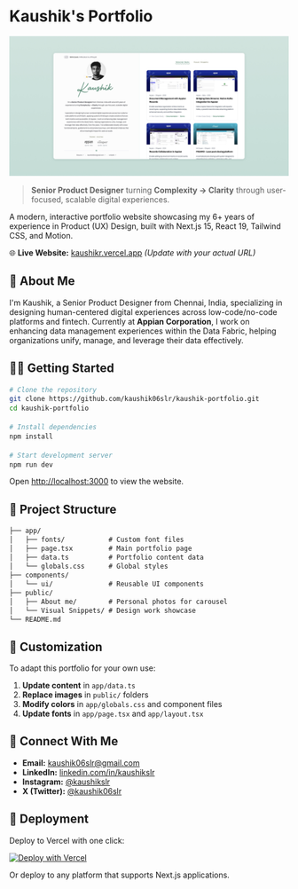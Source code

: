 # Kaushik's Portfolio

![Portfolio Preview](public/1.jpg)

> **Senior Product Designer** turning **Complexity → Clarity** through user-focused, scalable digital experiences.

A modern, interactive portfolio website showcasing my 6+ years of experience in Product (UX) Design, built with Next.js 15, React 19, Tailwind CSS, and Motion.

🌐 **Live Website:** [kaushikr.vercel.app](https://kaushikr.com) *(Update with your actual URL)*

## 👋 About Me

I'm Kaushik, a Senior Product Designer from Chennai, India, specializing in designing human-centered digital experiences across low-code/no-code platforms and fintech. Currently at **Appian Corporation**, I work on enhancing data management experiences within the Data Fabric, helping organizations unify, manage, and leverage their data effectively.

## 🏃‍♂️ Getting Started

```bash
# Clone the repository
git clone https://github.com/kaushik06slr/kaushik-portfolio.git
cd kaushik-portfolio

# Install dependencies
npm install

# Start development server
npm run dev
```

Open [http://localhost:3000](http://localhost:3000) to view the website.

## 📁 Project Structure

```
├── app/
│   ├── fonts/           # Custom font files
│   ├── page.tsx         # Main portfolio page
│   ├── data.ts          # Portfolio content data
│   └── globals.css      # Global styles
├── components/
│   └── ui/              # Reusable UI components
├── public/
│   ├── About me/        # Personal photos for carousel
│   └── Visual Snippets/ # Design work showcase
└── README.md
```

## 🎨 Customization

To adapt this portfolio for your own use:

1. **Update content** in `app/data.ts`
2. **Replace images** in `public/` folders
3. **Modify colors** in `app/globals.css` and component files
4. **Update fonts** in `app/page.tsx` and `app/layout.tsx`

## 📱 Connect With Me

- **Email:** [kaushik06slr@gmail.com](mailto:kaushik06slr@gmail.com)
- **LinkedIn:** [linkedin.com/in/kaushikslr](https://www.linkedin.com/in/kaushikslr)
- **Instagram:** [@kaushikslr](https://www.instagram.com/kaushikslr)
- **X (Twitter):** [@kaushik06slr](https://twitter.com/kaushik06slr)

## 🚀 Deployment

Deploy to Vercel with one click:

[![Deploy with Vercel](https://vercel.com/button)](https://vercel.com/new/clone?repository-url=https%3A%2F%2Fgithub.com%2Fkaushik06slr%2Fkaushik-portfolio)

Or deploy to any platform that supports Next.js applications.
